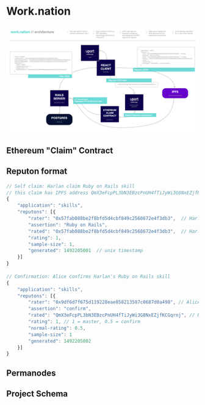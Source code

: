 # Work.nation

![architecture](images/architecture.png "Work.nation architecture")

## Ethereum "Claim" Contract

## Reputon format

```js
// Self claim: Harlan claim Ruby on Rails skill
// this claim has IPFS address QmX3eFcpPL3bN3EBzcPnUH4fTiJyWi3G8NxEZjfKCGqrnj
{
    "application": "skills",
    "reputons": [{
        "rater": "0x57fab088be2f8bfd5d4cbf849c2568672e4f3db3",  // Harlan
        "assertion": "Ruby on Rails",
        "rated": "0x57fab088be2f8bfd5d4cbf849c2568672e4f3db3",  // Harlan
        "rating": 1,
        "sample-size": 1,
        "generated": 1492205001  // unix timestamp
    }]
}

// Confirmation: Alice confirms Harlan's Ruby on Rails skill
{
    "application": "skills",
    "reputons": [{
        "rater": "0x9df6d7f675d119228eae858213587c0687d0a498", // Alice
        "assertion": "confirm",
        "rated": "QmX3eFcpPL3bN3EBzcPnUH4fTiJyWi3G8NxEZjfKCGqrnj", // Harlan"s signed claim of ROR skills
        "rating": 1, // 1 = master, 0.5 = confirm
        "normal-rating": 0.5,
        "sample-size": 1
        "generated": 1492205002
    }]
}
```

## Permanodes

## Project Schema

